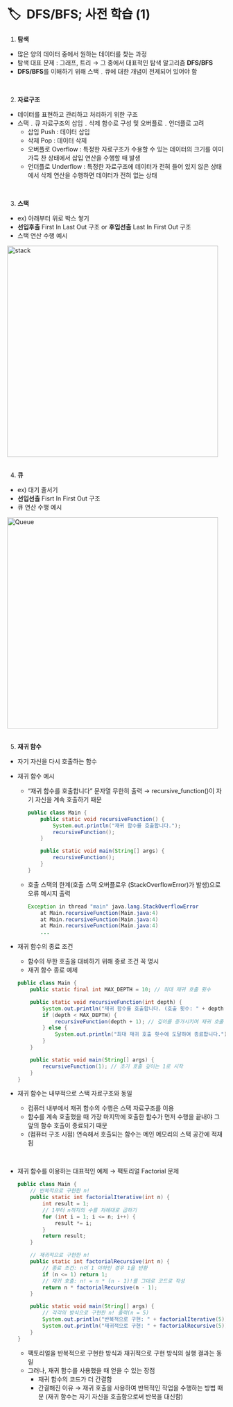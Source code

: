 # **🏷️  DFS/BFS;** 사전 학습 (1)

1. **탐색**
- 많은 양의 데이터 중에서 원하는 데이터를 찾는 과정
- 탐색 대표 문제 : 그래프, 트리 → 그 중에서 대표적인 탐색 알고리즘 **DFS/BFS**
- **DFS/BFS**를 이해하기 위해 스택﹒큐에 대한 개념이 전제되어 있어야 함
<br/>

2. **자료구조**
- 데이터를 표현하고 관리하고 처리하기 위한 구조
- 스택﹒큐 자료구조의 삽입﹒삭제 함수로 구성 및 오버플로﹒언더플로 고려
  - 삽입 Push : 데이터 삽입
  - 삭제 Pop : 데이터 삭제
  - 오버플로 Overflow : 특정한 자료구조가 수용할 수 있는 데이터의 크기를 이미 가득 찬 상태에서 삽입 연산을 수행할 때 발생
  - 언더플로 Underflow : 특정한 자료구조에 데이터가 전혀 들어 있지 않은 상태에서 삭제 연산을 수행하면 데이터가 전혀 없는 상태
<br/>

3. **스택**
- ex) 아래부터 위로 박스 쌓기
- **선입후출** First In Last Out 구조 or **후입선출** Last In First Out 구조
- 스택 연산 수행 예시
<img width="486" alt="stack" src="https://github.com/SeoWonLeee/2L24-Algo-Study/assets/148112372/0938695a-9c24-425b-9ecc-461c1cf738d2">
<br/>
<br/>

4. **큐**
- ex) 대기 줄서기
- **선입선출** Fisrt In First Out 구조
- 큐 연산 수행 예시
<img width="486" alt="Queue" src="https://github.com/SeoWonLeee/2L24-Algo-Study/assets/148112372/e0bbe8bc-b55b-47ff-98a2-565b149df177">
<br/>
<br/>

5. **재귀 함수**
- 자기 자신을 다시 호출하는 함수
- 재귀 함수 예시
    - “재귀 함수를 호출합니다” 문자열 무한히 출력 → recursive_function()이 자기 자신을 계속 호출하기 때문
        
        ```java
        public class Main {
            public static void recursiveFunction() {
                System.out.println("재귀 함수를 호출합니다.");
                recursiveFunction();
            }
        
            public static void main(String[] args) {
                recursiveFunction();
            }
        }
        ```
        
    - 호출 스택의 한계(호출 스택 오버플로우 (StackOverflowError)가 발생)으로 오류 메시지 출력
        
        ```java
        Exception in thread "main" java.lang.StackOverflowError
            at Main.recursiveFunction(Main.java:4)
            at Main.recursiveFunction(Main.java:4)
            at Main.recursiveFunction(Main.java:4)
            ...
        ```
        
- 재귀 함수의 종료 조건
    - 함수의 무한 호출을 대비하기 위해 종료 조건 꼭 명시
    - 재귀 함수 종료 예제
    
    ```java
    public class Main {
        public static final int MAX_DEPTH = 10; // 최대 재귀 호출 횟수
    
        public static void recursiveFunction(int depth) {
            System.out.println("재귀 함수를 호출합니다. (호출 횟수: " + depth + ")");
            if (depth < MAX_DEPTH) {
                recursiveFunction(depth + 1); // 깊이를 증가시키며 재귀 호출
            } else {
                System.out.println("최대 재귀 호출 횟수에 도달하여 종료합니다.");
            }
        }
    
        public static void main(String[] args) {
            recursiveFunction(1); // 초기 호출 깊이는 1로 시작
        }
    }
    ```
    
- 재귀 함수는 내부적으로 스택 자료구조와 동일
    - 컴퓨터 내부에서 재귀 함수의 수행은 스택 자료구조를 이용
    - 함수를 계속 호출했을 때 가장 마지막에 호출한 함수가 먼저 수행을 끝내야 그 앞의 함수 호출이 종료되기 때문
    - (컴퓨터 구조 시점) 연속해서 호출되는 함수는 메인 메모리의 스택 공간에 적재됨
<br/>

- 재귀 함수를 이용하는 대표적인 예제 → 팩토리얼 Factorial 문제
    
    ```java
    public class Main {
        // 반복적으로 구현한 n!
        public static int factorialIterative(int n) {
            int result = 1;
            // 1부터 n까지의 수를 차례대로 곱하기
            for (int i = 1; i <= n; i++) {
                result *= i;
            }
            return result;
        }
    
        // 재귀적으로 구현한 n!
        public static int factorialRecursive(int n) {
            // 종료 조건: n이 1 이하인 경우 1을 반환
            if (n <= 1) return 1;
            // 재귀 호출: n! = n * (n - 1)!를 그대로 코드로 작성
            return n * factorialRecursive(n - 1);
        }
    
        public static void main(String[] args) {
            // 각각의 방식으로 구현한 n! 출력(n = 5)
            System.out.println("반복적으로 구현: " + factorialIterative(5));
            System.out.println("재귀적으로 구현: " + factorialRecursive(5));
        }
    }
    
    ```
    
    - 팩토리얼을 반복적으로 구현한 방식과 재귀적으로 구현 방식의 실행 결과는 동일
    - 그러나, 재귀 함수를 사용했을 때 얻을 수 있는 장점
        - 재귀 함수의 코드가 더 간결함
        - 간결해진 이유 → 재귀 호출을 사용하여 반복적인 작업을 수행하는 방법 때문 (재귀 함수는 자기 자신을 호출함으로써 반복을 대신함)
